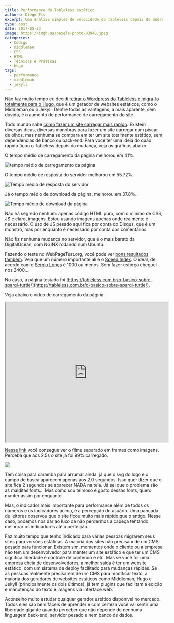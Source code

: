 ```yaml
---
title: Performance do Tableless estático
authors: Diego Eis
excerpt: Uma análise simples de velocidade do Tableless depois da mudança para código estático.
type: post
date: 2017-05-23
image: https://imgh.us/pexels-photo-83948.jpeg
categories:
  - Código
  - middleman
  - CSS
  - HTML
  - Técnicas e Práticas
  - hugo
tags:
  - performance
  - middleman
  - jekyll
---
```


Não faz muito tempo eu decidi [retirar o Wordpress do Tableless e migrá-lo totalmente para o Hugo](https://tableless.com.br/site-tableless-estatico/), que é um gerador de websites estáticos, como o Middleman ou o Jekyll. Dentre todas as vantagens, a mais aparente, sem dúvida, é o aumento de performance de carregamento do site.

Todo mundo sabe [como fazer um site carregar mais rápido](https://browserdiet.com/pt/). Existem diversas dicas, diversas manobras para fazer um site carregar num piscar de olhos, mas nenhuma se compara em ter um site totalmente estático, sem dependencias de banco ou back-end. Para você ter uma ideia do quão rápido ficou o Tableless depois da mudança, veja os gráficos abaixo.

O tempo médio de carregamento da página melhorou em 41%.

![tempo médio de carregamento da página](https://imgh.us/tempo-medio-carregamento-pagina.gif)

O tempo médio de resposta do servidor melhorou em 55.72%.

![Tempo médio de resposta do servidor](https://imgh.us/tempo-medio-resposta-servidor.gif)

Já o tempo médio de download da página, melhorou em 37.8%.

![Tempo médio de download da página](https://imgh.us/tempo-medio-download-pagina.gif)

Não há segredo nenhum: apenas código HTML puro, com o mínimo de CSS, JS e claro, imagens. Estou usando imagens apenas onde realmente é necessário. O uso de JS pesado aqui fica por conta do Disqus, que é um monstro, mas por enquanto é necessário por conta dos comentários.

Não fiz nenhuma mudança no servidor, que é o mais barato da DigitalOcean, com NGINX rodando num Ubuntu.

Fazendo o teste no WebPageTest.org, você pode ver [bons resultados também](https://www.webpagetest.org/result/170524_Q6_4RQ/1/details/#waterfall_view_step1). Veja que um número importante ali é o [Speed Index](https://blog.caelum.com.br/porque-voce-nao-deveria-ligar-para-o-tempo-do-onload-ou-as-metricas-que-importam-para-performance-real-na-web/). O ideal, de acordo com o [Sergio Lopes](https://www.youtube.com/watch?v=EMCBd3kw4zs) é 1000 ou menos. Sem fazer esforço cheguei nos 2400... 

No caso, a página testada foi [https://tableless.com.br/o-basico-sobre-sparql-turtle/](https://tableless.com.br/o-basico-sobre-sparql-turtle/).

Veja abaixo o vídeo de carregamento da página:
<iframe src="https://www.webpagetest.org/video/view.php?id=170524_Q6_4RQ.1.0&embed=1&width=520&height=448" width="520" height="448"></iframe>

[Nesse link](https://www.webpagetest.org/video/compare.php?tests=170524_Q6_4RQ-r:1-c:0) você consegue ver o filme separado em frames como imagens. Perceba que aos 2.5s o site já foi 99% carregado.

![](https://imgh.us/Screen_Shot_2017-05-23_at_23.25.36.png)

Tem coisa para caramba para arrumar ainda, já que o svg do logo e o campo de busca aparecem apenas aos 2.0 segundos. Isso quer dizer que o site fica 2 segundos se aparecer NADA na tela. Já sei que o problema são as malditas fonts... Mas como sou teimoso e gosto dessas fonts, quero manter assim por enquanto.

Mas, o indicador mais importante para performance além de todos os números e os indicadores acima, é a percepção do usuário. Uma pancada de leitores observou que o site ficou muito mais rápido que o antigo. Nesse caso, podemos nos dar ao luxo de não perdermos a cabeça tentando melhorar os indicadores até a perfeição.

Faz muito tempo que tenho indicado para várias pessoas migrarem seus sites para versões estáticas. A maioria dos sites não precisam de um CMS pesado para funcionar. Existem sim, momentos onde o cliente ou a empresa não tem um desenvolvedor para manter um site estático e que ter um CMS significa liberdade e controle de conteúdo e etc. Mas se você for uma empresa cheia de desenvolvedores, a melhor saída é ter um website estático, com um sistema de deploy facilitado para mudanças rápidas.
Se as pessoas realmente precisarem de um CMS para modificar texto, a maioria dos geradores de websites estáticos como Middleman, Hugo e Jekyll (principalmente os dois últimos), já tem plugins que facilitam a edição e manutenção do texto e imagens via interface web.

Aconselho muito estudar qualquer gerador estático disponível no mercado. Todos eles são bem fáceis de aprender e com certeza você vai sentir uma liberdade gigante quando perceber que não depende de nenhuma linguagem back-end, servidor pesado e nem banco de dados.

